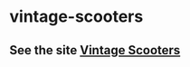 # vintage-scooters
## See the site [Vintage Scooters](https://dziyana-boiba.github.io/vintage-scooters/)
